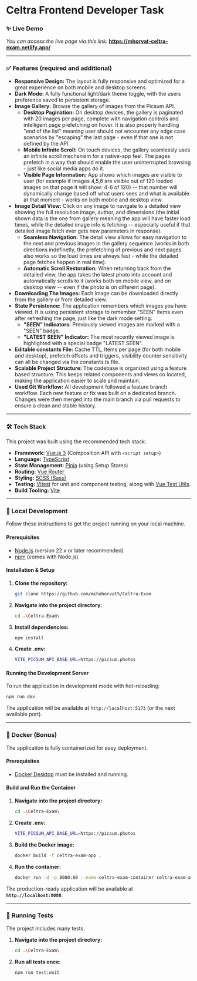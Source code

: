 # Celtra Frontend Developer Task

### ✨ Live Demo

*You can access the live page via this link:* **https://mhorvat-celtra-exam.netlify.app/**

---

### ✅ Features (required and additional)

*   **Responsive Design:** The layout is fully responsive and optimized for a great experience on both mobile and desktop screens.
*   **Dark Mode:** A fully functional light/dark theme toggle, with the users preference saved to persistent storage.
*   **Image Gallery:** Browse the gallery of images from the Picsum API.
    *   **Desktop Pagination:** On desktop devices, the gallery is paginated with 20 images per page, complete with navigation controls and intelligent page prefetching on hover. It is also properly handling "end of the list" meaning user should not encounter any edge case scenarios by "escaping" the last page - even if that one is not defined by the API.
    *   **Mobile Infinite Scroll:** On touch devices, the gallery seamlessly uses an infinite scroll mechanism for a native-app feel. The pages prefetch in a way that should enable the user uninterrupted browsing - just like social media apps do it.
    *   **Visible Page Information:** App shows which images are visible to user (for example if images 4,5,6 are visible out of 120 loaded images on that page it will show: 4-6 of 120) -- that number will dynamically change based off what users sees and what is available at that moment - works on both mobile and desktop view.
*   **Image Detail View:** Click on any image to navigate to a detailed view showing the full resolution image, author, and dimensions (the initial shown data is the one from gallery meaning the app will have faster load times, while the detailed image info is fetching -- especially useful if that detailed image fetch ever gets new parameters in response).
    *   **Seamless Navigation:** The detail view allows for easy navigation to the next and previous images in the gallery sequence (works in both directions indefinetly, the prefetching of previous and next pages also works so the load times are always fast - while the detailed page fetches happen in real time).
    *   **Automatic Scroll Restoration:** When returning back from the detailed view, the app takes the latest photo into account and automatically scrolls to it (works both on mobile view, and on desktop view -- even if the photo is on different page).
*   **Downloading The Images:** Each image can be downloaded directly from the gallery or from detailed view.
*   **State Persistence:** The application remembers which images you have viewed. It is using persistent storage to remember "SEEN" items even after refreshing the page, just like the dark mode setting.
    *   **"SEEN" Indicators:** Previously viewed images are marked with a "SEEN" badge.
    *   **"LATEST SEEN" Indicator:** The most recently viewed image is highlighted with a special badge "LATEST SEEN".
*   **Editable constants File:** Cache TTL, Items per page (for both mobile and desktop), prefetch offsets and triggers, visibility counter sensitivity can all be changed via the constants.ts file.
*   **Scalable Project Structure:** The codebase is organized using a feature based structure. This keeps related components and views co located, making the application easier to scale and maintain.
*   **Used Git Workflow:** All development followed a feature branch workflow. Each new feature or fix was built on a dedicated branch. Changes were then merged into the main branch via pull requests to ensure a clean and stable history. 

---

### 🛠️ Tech Stack

This project was built using the recommended tech stack:

*   **Framework:** [Vue.js 3](https://vuejs.org/) (Composition API with `<script setup>`)
*   **Language:** [TypeScript](https://www.typescriptlang.org/)
*   **State Management:** [Pinia](https://pinia.vuejs.org/) (using Setup Stores)
*   **Routing:** [Vue Router](https://router.vuejs.org/)
*   **Styling:** [SCSS (Sass)](https://sass-lang.com/)
*   **Testing:** [Vitest](https://vitest.dev/) for unit and component testing, along with [Vue Test Utils](https://test-utils.vuejs.org/).
*   **Build Tooling:** [Vite](https://vitejs.dev/)

---

### 🚀 Local Development

Follow these instructions to get the project running on your local machine.

#### Prerequisites

*   [Node.js](https://nodejs.org/) (version 22.x or later recommended)
*   [npm](https://www.npmjs.com/) (comes with Node.js)

#### Installation & Setup

1.  **Clone the repository:**
    ```bash
    git clone https://github.com/mihahorvat5/Celtra-Exam
    ```
2.  **Navigate into the project directory:**
    ```bash
    cd .\Celtra-Exam\
    ```
3.  **Install dependencies:**
    ```bash
    npm install
    ```
4.  **Create .env:**
    ```bash
    VITE_PICSUM_API_BASE_URL=https://picsum.photos
    ```
    

#### Running the Development Server

To run the application in development mode with hot-reloading:

```bash
npm run dev
```
The application will be available at `http://localhost:5173` (or the next available port).

---

### 🐳 Docker (Bonus)

The application is fully containerized for easy deployment.

#### Prerequisites

*   [Docker Desktop](https://www.docker.com/products/docker-desktop/) must be installed and running.

#### Build and Run the Container

1.  **Navigate into the project directory:**
    ```bash
    cd .\Celtra-Exam\
    ```
2.  **Create .env:**
    ```bash
    VITE_PICSUM_API_BASE_URL=https://picsum.photos
    ```
2.  **Build the Docker image:**
    ```bash
    docker build -t celtra-exam-app .
    ```
3.  **Run the container:**
    ```bash
    docker run -d -p 8080:80 --name celtra-exam-container celtra-exam-app
    ```

The production-ready application will be available at **`http://localhost:8080`**.

---

### 🧪 Running Tests

The project includes many tests.

1.  **Navigate into the project directory:**
    ```bash
    cd .\Celtra-Exam\
    ```
2.  **Run all tests once:**
    ```bash
    npm run test:unit
    ```